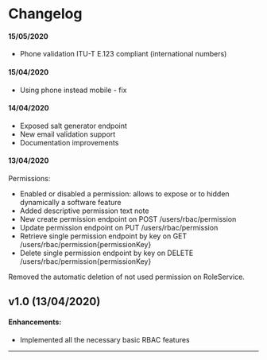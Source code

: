 # Changelog

#### 15/05/2020

- Phone validation ITU-T E.123 compliant (international numbers)

#### 15/04/2020

- Using phone instead mobile - fix

#### 14/04/2020

- Exposed salt generator endpoint
- New email validation support
- Documentation improvements

#### 13/04/2020

Permissions:
- Enabled or disabled a permission: allows to expose or to hidden dynamically a software feature
- Added descriptive permission text note
- New create permission endpoint on POST /users/rbac/permission
- Update permission endpoint on PUT /users/rbac/permission
- Retrieve single permission endpoint by key on GET /users/rbac/permission{permissionKey}
- Delete single permission endpoint by key on DELETE /users/rbac/permission{permissionKey}

Removed the automatic deletion of not used permission on RoleService.

## v1.0 (13/04/2020)

#### Enhancements:

- Implemented all the necessary basic RBAC features

---